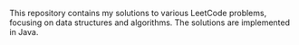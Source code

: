 This repository contains my solutions to various LeetCode problems, focusing on data structures and algorithms. The solutions are implemented in Java.
